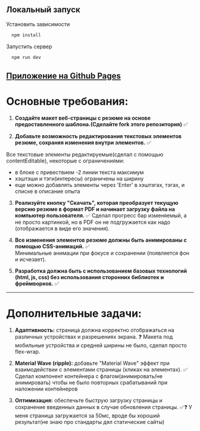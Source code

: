## Локальный запуск

Установить зависимости
```bash
  npm install
```
Запустить сервер

```bash
  npm run dev
```


## [Приложение на Github Pages](https://lovecloudzzz.github.io/front-end-entrance-exam/)

# Основные требования:

1. **Создайте макет веб-страницы с резюме на основе предоставленного шаблона.(Сделайте fork этого репозитория)** ✅

2. **Добавьте возможность редактирования текстовых элементов резюме, сохраняя изменения внутри элементов.** ✅
   
Все текстовые элементы редактируемые(сделал с помощью contentEditable), некоторые с ограничениями:
* в блоке с привествием -2 линии текста максимум
* хэштэши и тэги(интересы) ограничены на ширину
* еще можно добавлять элементы через 'Enter' в хэштэгах, тэгах, и списке в описание опыта

3. **Реализуйте кнопку "Скачать", которая преобразует текущую версию резюме в формат PDF и начинает загрузку файла на компьютер пользователя.** ✅
Сделал прогресс бар изменяемый, а не просто картинкой, но в PDF он не подгружается как надо (отображается в виде его значения).

4. **Все изменения элементов резюме должны быть анимированы с помощью CSS-анимаций.** ✅  
   Минимальные анимации при фокусе и сохранении (появляется фон и исчезает).

5. **Разработка должна быть с использованием базовых технологий (html, js, css) без использования сторонних библиотек и фреймворков.** ✅

---

# Дополнительные задачи:

1. **Адаптивность:** страница должна корректно отображаться на различных устройствах и разрешениях экрана. ❓️
Макета под мобильные устройства и средней ширины не было, сделал просто flex-wrap.


2. **Material Wave (ripple):** добавьте "Material Wave" эффект при взаимодействии с элементами страницы (кликах на элементах). ✅
Сделал компонент контейнера с флагом(анимировать/не анимировать) чтобы не было повторных срабатываний при наложении контейнеров

3. **Оптимизация:** обеспечьте быструю загрузку страницы и сохранение введенных данных в случае обновления страницы. ✅❓️
У меня страница загружается за 50мс, вроде бы хороший результат(не знаю про стандарты дял статические сайты)

